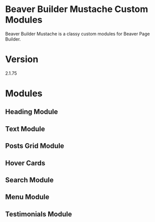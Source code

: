 # Beaver Builder Mustache Custom Modules
Beaver Builder Mustache is a classy custom modules for Beaver Page Builder.

# Version
2.1.75

# Modules
## Heading Module
## Text Module
## Posts Grid Module
## Hover Cards
## Search Module
## Menu Module
## Testimonials Module
